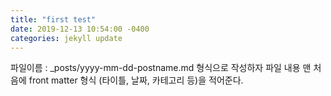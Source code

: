 ```yaml
---
title: "first test"
date: 2019-12-13 10:54:00 -0400
categories: jekyll update
---
```


파일이름 : _posts/yyyy-mm-dd-postname.md 형식으로 작성하자
파일 내용 맨 처음에 front matter 형식 (타이틀, 날짜, 카테고리 등)을 적어준다.

